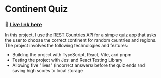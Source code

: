 # Continent Quiz

### 🔗 [Live link here](https://noahkawaguchi.github.io/continent-quiz/)

In this project, I use the [REST Countries API](https://restcountries.com) for a simple quiz app that asks the user to choose the correct continent for random countries and regions. The project involves the following technologies and features:

- Building the project with TypeScript, React, Vite, and pnpm
- Testing the project with Jest and React Testing Library
- Allowing five "lives" (incorrect answers) before the quiz ends and saving high scores to local storage

